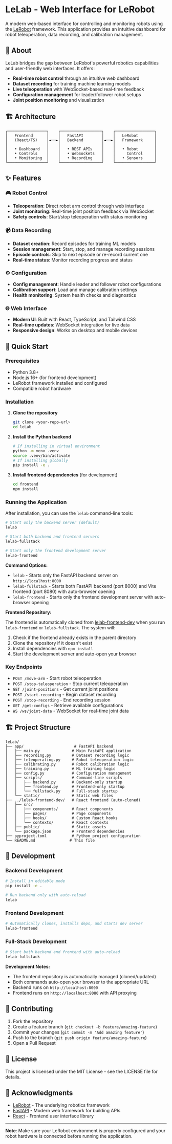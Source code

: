 # LeLab - Web Interface for LeRobot

A modern web-based interface for controlling and monitoring robots using the [LeRobot](https://github.com/huggingface/lerobot) framework. This application provides an intuitive dashboard for robot teleoperation, data recording, and calibration management.

## 🤖 About

LeLab bridges the gap between LeRobot's powerful robotics capabilities and user-friendly web interfaces. It offers:

- **Real-time robot control** through an intuitive web dashboard
- **Dataset recording** for training machine learning models
- **Live teleoperation** with WebSocket-based real-time feedback
- **Configuration management** for leader/follower robot setups
- **Joint position monitoring** and visualization

## 🏗️ Architecture

```
┌─────────────────┐    ┌──────────────────┐    ┌─────────────────┐
│   Frontend      │    │   FastAPI        │    │   LeRobot       │
│   (React/TS)    │◄──►│   Backend        │◄──►│   Framework     │
│                 │    │                  │    │                 │
│   • Dashboard   │    │   • REST APIs    │    │   • Robot       │
│   • Controls    │    │   • WebSockets   │    │     Control     │
│   • Monitoring  │    │   • Recording    │    │   • Sensors     │
└─────────────────┘    └──────────────────┘    └─────────────────┘
```

## ✨ Features

### 🎮 Robot Control

- **Teleoperation**: Direct robot arm control through web interface
- **Joint monitoring**: Real-time joint position feedback via WebSocket
- **Safety controls**: Start/stop teleoperation with status monitoring

### 📹 Data Recording

- **Dataset creation**: Record episodes for training ML models
- **Session management**: Start, stop, and manage recording sessions
- **Episode controls**: Skip to next episode or re-record current one
- **Real-time status**: Monitor recording progress and status

### ⚙️ Configuration

- **Config management**: Handle leader and follower robot configurations
- **Calibration support**: Load and manage calibration settings
- **Health monitoring**: System health checks and diagnostics

### 🌐 Web Interface

- **Modern UI**: Built with React, TypeScript, and Tailwind CSS
- **Real-time updates**: WebSocket integration for live data
- **Responsive design**: Works on desktop and mobile devices

## 🚀 Quick Start

### Prerequisites

- Python 3.8+
- Node.js 16+ (for frontend development)
- LeRobot framework installed and configured
- Compatible robot hardware

### Installation

1. **Clone the repository**

   ```bash
   git clone <your-repo-url>
   cd leLab
   ```

2. **Install the Python backend**

   ```bash
   # If installing in virtual environment
   python -m venv .venv
   source .venv/bin/activate
   # If installing globally
   pip install -e .
   ```

3. **Install frontend dependencies** (for development)
   ```bash
   cd frontend
   npm install
   ```

### Running the Application

After installation, you can use the `lelab` command-line tools:

```bash
# Start only the backend server (default)
lelab

# Start both backend and frontend servers
lelab-fullstack

# Start only the frontend development server
lelab-frontend
```

**Command Options:**

- `lelab` - Starts only the FastAPI backend server on `http://localhost:8000`
- `lelab-fullstack` - Starts both FastAPI backend (port 8000) and Vite frontend (port 8080) with auto-browser opening
- `lelab-frontend` - Starts only the frontend development server with auto-browser opening

**Frontend Repository:**

The frontend is automatically cloned from [lelab-frontend-dev](https://github.com/amtellezfernandez/lelab-frontend-dev.git) when you run `lelab-frontend` or `lelab-fullstack`. The system will:

1. Check if the frontend already exists in the parent directory
2. Clone the repository if it doesn't exist
3. Install dependencies with `npm install`
4. Start the development server and auto-open your browser

### Key Endpoints

- `POST /move-arm` - Start robot teleoperation
- `POST /stop-teleoperation` - Stop current teleoperation
- `GET /joint-positions` - Get current joint positions
- `POST /start-recording` - Begin dataset recording
- `POST /stop-recording` - End recording session
- `GET /get-configs` - Retrieve available configurations
- `WS /ws/joint-data` - WebSocket for real-time joint data

## 🏗️ Project Structure

```
leLab/
├── app/                      # FastAPI backend
│   ├── main.py              # Main FastAPI application
│   ├── recording.py         # Dataset recording logic
│   ├── teleoperating.py     # Robot teleoperation logic
│   ├── calibrating.py       # Robot calibration logic
│   ├── training.py          # ML training logic
│   ├── config.py            # Configuration management
│   ├── scripts/             # Command-line scripts
│   │   ├── backend.py       # Backend-only startup
│   │   ├── frontend.py      # Frontend-only startup
│   │   └── fullstack.py     # Full-stack startup
│   └── static/              # Static web files
├── ../lelab-frontend-dev/   # React frontend (auto-cloned)
│   ├── src/
│   │   ├── components/      # React components
│   │   ├── pages/           # Page components
│   │   ├── hooks/           # Custom React hooks
│   │   └── contexts/        # React contexts
│   ├── public/              # Static assets
│   └── package.json         # Frontend dependencies
├── pyproject.toml           # Python project configuration
└── README.md               # This file
```

## 🔧 Development

### Backend Development

```bash
# Install in editable mode
pip install -e .

# Run backend only with auto-reload
lelab
```

### Frontend Development

```bash
# Automatically clones, installs deps, and starts dev server
lelab-frontend
```

### Full-Stack Development

```bash
# Start both backend and frontend with auto-reload
lelab-fullstack
```

**Development Notes:**

- The frontend repository is automatically managed (cloned/updated)
- Both commands auto-open your browser to the appropriate URL
- Backend runs on `http://localhost:8000`
- Frontend runs on `http://localhost:8080` with API proxying

## 🤝 Contributing

1. Fork the repository
2. Create a feature branch (`git checkout -b feature/amazing-feature`)
3. Commit your changes (`git commit -m 'Add amazing feature'`)
4. Push to the branch (`git push origin feature/amazing-feature`)
5. Open a Pull Request

## 📄 License

This project is licensed under the MIT License - see the LICENSE file for details.

## 🙏 Acknowledgments

- [LeRobot](https://github.com/huggingface/lerobot) - The underlying robotics framework
- [FastAPI](https://fastapi.tiangolo.com/) - Modern web framework for building APIs
- [React](https://reactjs.org/) - Frontend user interface library

---

**Note**: Make sure your LeRobot environment is properly configured and your robot hardware is connected before running the application.
